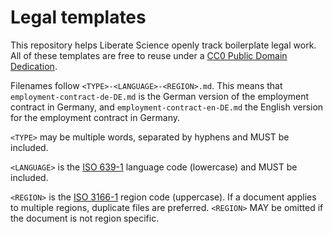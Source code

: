 # Legal templates

This repository helps Liberate Science openly track boilerplate legal work. All of these templates are free to reuse under a [CC0 Public Domain Dedication](https://creativecommons.org/publicdomain/zero/1.0/legalcode).

Filenames follow `<TYPE>-<LANGUAGE>-<REGION>.md`. This means that `employment-contract-de-DE.md` is the German version of the employment contract in Germany, and `employment-contract-en-DE.md` the English version for the employment contract in Germany.  

`<TYPE>` may be multiple words, separated by hyphens and MUST be included.

`<LANGUAGE>` is the [ISO 639-1](https://en.wikipedia.org/wiki/List_of_ISO_639-1_codes) language code (lowercase) and MUST be included.

`<REGION>` is the [ISO 3166-1](https://en.wikipedia.org/wiki/ISO_3166-1_alpha-2#Officially_assigned_code_elements) region code (uppercase). If a document applies to multiple regions, duplicate files are preferred. `<REGION>` MAY be omitted if the document is not region specific.
